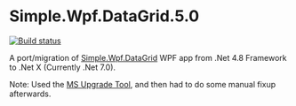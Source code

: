 # Simple.Wpf.DataGrid.5.0

[![Build status](https://ci.appveyor.com/api/projects/status/2lg1gi7fsa206dvx?svg=true)](https://ci.appveyor.com/project/oriches/simple-wpf-datagrid-5-0)

A port/migration of [Simple.Wpf.DataGrid](https://github.com/oriches/Simple.Wpf.DataGrid) WPF app from .Net 4.8 Framework to .Net X (Currently .Net 7.0).

Note: Used the [MS Upgrade Tool](https://dotnet.microsoft.com/platform/upgrade-assistant/tutorial/install-upgrade-assistant), and then had to do some manual fixup afterwards.
